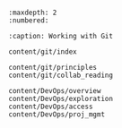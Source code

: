 ```{include} ../README.md
```

```{toctree}
:maxdepth: 2
:numbered:

:caption: Working with Git

content/git/index

content/git/principles
content/git/collab_reading

content/DevOps/overview
content/DevOps/exploration
content/DevOps/access
content/DevOps/proj_mgmt
```

